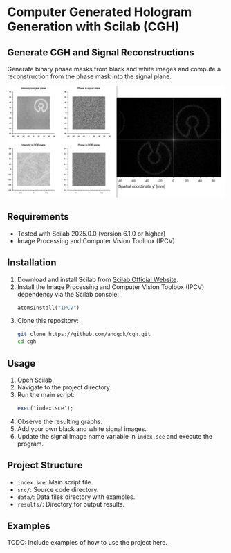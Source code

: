 # Computer Generated Hologram Generation with Scilab (CGH)

## Generate CGH and Signal Reconstructions

Generate binary phase masks from black and white images and compute a
reconstruction from the phase mask into the signal plane.

<img alt="Resulting computation of the OSS example" src="assets/plot-example.png" width="700px" />

## Requirements

-   Tested with Scilab 2025.0.0 (version 6.1.0 or higher)
-   Image Processing and Computer Vision Toolbox (IPCV)

## Installation

1. Download and install Scilab from [Scilab Official Website](https://www.scilab.org/download).
2. Install the Image Processing and Computer Vision Toolbox (IPCV) dependency via the Scilab console:
    ```scilab
    atomsInstall("IPCV")
    ```
3. Clone this repository:
    ```sh
    git clone https://github.com/andgdk/cgh.git
    cd cgh
    ```

## Usage

1. Open Scilab.
2. Navigate to the project directory.
3. Run the main script:
    ```scilab
    exec('index.sce');
    ```
4. Observe the resulting graphs.
5. Add your own black and white signal images.
6. Update the signal image name variable in `index.sce` and execute the program.

## Project Structure

-   `index.sce`: Main script file.
-   `src/`: Source code directory.
-   `data/`: Data files directory with examples.
-   `results/`: Directory for output results.

## Examples

TODO: Include examples of how to use the project here.
